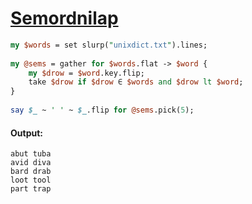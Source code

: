 [1]: https://rosettacode.org/wiki/Semordnilap

# [Semordnilap][1]

```perl
my $words = set slurp("unixdict.txt").lines;
 
my @sems = gather for $words.flat -> $word {
    my $drow = $word.key.flip;
    take $drow if $drow ∈ $words and $drow lt $word;
}
 
say $_ ~ ' ' ~ $_.flip for @sems.pick(5);
```

#### Output:
```
abut tuba
avid diva
bard drab
loot tool
part trap
```